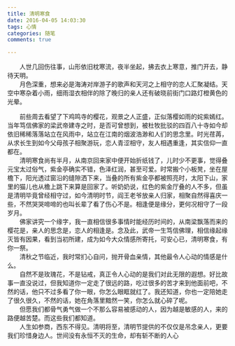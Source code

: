 ```yaml
---
title: 清明寒食
date: 2016-04-05 14:03:30
tags: 心情
categories: 随笔
comments: true

---
```

&emsp;&emsp;人世几回伤往事，山形依旧枕寒流，夜半坐起，拂去衣上寒意，推门开去，静待天明。  
&emsp;&emsp;月色深重，想来必是海涛对岸游子的歌声和天河之上相守的恋人汇聚凝结。天空中寒杂着小雨，细雨湿衣相伴的除了晚归的亲人还有破晓前街门口路灯橙黄色的光晕。  
<!-- more -->
&emsp;&emsp;前些周去看望了下鸡鸣寺的樱花，观景之人正盛，正似落樱如雨的姹紫嫣红。当年笃信佛家的梁武帝建寺之时，是否可曾想到，被杜牧批驳的四百八十寺如今却依旧稀稀落落站立在风雨中，站立在江南的烟波浩渺和人们的思念里。时光荏苒，从求长生到如今父母孩子相聚游玩，恋人青涩相守，友人相遇重逢，其实信仰一直都在。  
&emsp;&emsp;清明寒食尚有半月，从南京回来家中便开始折纸钱了，儿时少不更事，觉得叠元宝太过俗气，紫金亭确实不错，色泽红润，甚至可爱。时常搬个小板凳，坐在屋檐下，阳光透过窗沿的缝隙洒下来，当叠的所有紫金亭都被照亮时，太阳下山，家里的猫儿也从檐上跳下来算是回家了。听奶奶说，红色的紫金厅叠的人不多，但虽是清明毕竟曾经相守过，如今清明时节，阎王老爷放亲人归家，相聚自然得喜庆一些，不然哭哭啼啼的也叫长辈了看了伤心不是。相逢便是缘分，更何况相守了一段岁月。  
&emsp;&emsp;佛家讲究一个缘字，我一直相信很多事情时能经历时间的，从南梁飘落而来的樱花是，亲人的思念是，恋人的相逢是。念及此，武帝一生笃信佛理，相信缘起缘灭皆有因果，看到当初所建，成为如今大众情感所寄托，可安心已，清明寒食，有你一祭。  
&emsp;&emsp;清秋之节临近，我时常扪心自问，抛开骨血亲情，其他最令人心动的情感是什么。  
&emsp;&emsp;自然不是玫瑰花，不是钻戒，真正令人心动的是我们对此无限的遐想。好比故事一直没说过，但我知道你一定走了很远的路，吃过很多的苦才来到他面前吧，不然的话，他只不过多看了你一眼，你怎么眼眶就红了。我还知道，你也一定陪她走了很久很久，不然的话，她在角落里黯然一笑，你怎么就心碎了呢。  
&emsp;&emsp;但愿我们都骨气勇气做一个不那么容易被感动的人，因为越是敏感的人，来的路便越苦楚。而这些我们都知道。  
&emsp;&emsp;人生如参商，西东不得见。清明将至，清明节提供的不仅仅是吊念亲人，更要我们珍惜身边人。世间没有永恒不灭的生命，却有斩不断的人心
